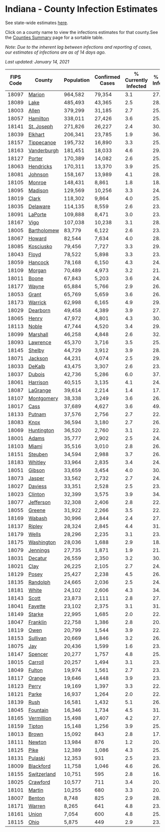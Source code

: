 # Indiana - County Infection Estimates

See state-wide estimates [here](/infections/us-in).

Click on a county name to view the infections estimates for that county.See the [Counties Summary](/infections/summary-counties) page for a sortable table.

*Note: Due to the inherent lag between infections and reporting of cases, our estimates of infections are as of 14 days ago.*

*Last updated: January 14, 2021*

|   FIPS Code |                     County |   Population |   Confirmed Cases |   % Currently Infected |   % Total Infected |
|-------------|----------------------------|--------------|-------------------|------------------------|--------------------|
|       18097 |           [Marion](marion) |      964,582 |            79,354 |                    3.1 |               27.7 |
|       18089 |               [Lake](lake) |      485,493 |            43,365 |                    2.5 |               28.9 |
|       18003 |             [Allen](allen) |      379,299 |            31,185 |                    2.7 |               25.4 |
|       18057 |       [Hamilton](hamilton) |      338,011 |            27,426 |                    3.6 |               25.0 |
|       18141 |   [St. Joseph](st.-joseph) |      271,826 |            26,227 |                    2.4 |               30.2 |
|       18039 |         [Elkhart](elkhart) |      206,341 |            23,785 |                    1.9 |               36.4 |
|       18157 |   [Tippecanoe](tippecanoe) |      195,732 |            16,890 |                    3.3 |               25.9 |
|       18163 | [Vanderburgh](vanderburgh) |      181,451 |            18,033 |                    4.6 |               29.6 |
|       18127 |           [Porter](porter) |      170,389 |            14,082 |                    2.6 |               25.4 |
|       18063 |     [Hendricks](hendricks) |      170,311 |            13,370 |                    3.9 |               25.3 |
|       18081 |         [Johnson](johnson) |      158,167 |            13,989 |                    4.1 |               28.2 |
|       18105 |           [Monroe](monroe) |      148,431 |             8,861 |                    1.8 |               18.0 |
|       18095 |         [Madison](madison) |      129,569 |            10,256 |                    3.3 |               24.8 |
|       18019 |             [Clark](clark) |      118,302 |             9,864 |                    4.0 |               25.8 |
|       18035 |       [Delaware](delaware) |      114,135 |             8,559 |                    2.6 |               23.0 |
|       18091 |         [LaPorte](laporte) |      109,888 |             8,471 |                    3.0 |               23.8 |
|       18167 |               [Vigo](vigo) |      107,038 |            10,238 |                    3.1 |               28.8 |
|       18005 | [Bartholomew](bartholomew) |       83,779 |             6,122 |                    2.6 |               23.3 |
|       18067 |           [Howard](howard) |       82,544 |             7,634 |                    4.0 |               28.4 |
|       18085 |     [Kosciusko](kosciusko) |       79,456 |             7,727 |                    3.3 |               29.1 |
|       18043 |             [Floyd](floyd) |       78,522 |             5,898 |                    3.3 |               23.4 |
|       18059 |         [Hancock](hancock) |       78,168 |             6,150 |                    4.3 |               24.5 |
|       18109 |           [Morgan](morgan) |       70,489 |             4,973 |                    3.2 |               21.9 |
|       18011 |             [Boone](boone) |       67,843 |             5,203 |                    3.6 |               24.1 |
|       18177 |             [Wayne](wayne) |       65,884 |             5,766 |                    2.9 |               26.3 |
|       18053 |             [Grant](grant) |       65,769 |             5,659 |                    3.6 |               26.3 |
|       18173 |         [Warrick](warrick) |       62,998 |             6,165 |                    4.9 |               29.4 |
|       18029 |       [Dearborn](dearborn) |       49,458 |             4,389 |                    3.9 |               27.4 |
|       18065 |             [Henry](henry) |       47,972 |             4,801 |                    4.3 |               30.4 |
|       18113 |             [Noble](noble) |       47,744 |             4,520 |                    3.4 |               29.4 |
|       18099 |       [Marshall](marshall) |       46,258 |             4,848 |                    2.6 |               32.2 |
|       18093 |       [Lawrence](lawrence) |       45,370 |             3,716 |                    3.5 |               25.4 |
|       18145 |           [Shelby](shelby) |       44,729 |             3,912 |                    3.9 |               28.2 |
|       18071 |         [Jackson](jackson) |       44,231 |             4,074 |                    2.5 |               29.8 |
|       18033 |           [DeKalb](dekalb) |       43,475 |             3,307 |                    2.6 |               23.0 |
|       18037 |           [Dubois](dubois) |       42,736 |             5,286 |                    6.0 |               37.4 |
|       18061 |       [Harrison](harrison) |       40,515 |             3,135 |                    4.1 |               24.2 |
|       18087 |       [LaGrange](lagrange) |       39,614 |             2,214 |                    1.4 |               17.5 |
|       18107 |   [Montgomery](montgomery) |       38,338 |             3,249 |                    3.6 |               26.2 |
|       18017 |               [Cass](cass) |       37,689 |             4,627 |                    3.6 |               49.2 |
|       18133 |           [Putnam](putnam) |       37,576 |             2,756 |                    2.7 |               22.6 |
|       18083 |               [Knox](knox) |       36,594 |             3,180 |                    2.7 |               26.0 |
|       18069 |   [Huntington](huntington) |       36,520 |             2,760 |                    3.1 |               22.5 |
|       18001 |             [Adams](adams) |       35,777 |             2,902 |                    2.5 |               24.1 |
|       18103 |             [Miami](miami) |       35,516 |             3,010 |                    2.8 |               26.3 |
|       18151 |         [Steuben](steuben) |       34,594 |             2,988 |                    3.7 |               26.1 |
|       18183 |         [Whitley](whitley) |       33,964 |             2,835 |                    3.4 |               24.7 |
|       18051 |           [Gibson](gibson) |       33,659 |             3,454 |                    4.0 |               30.1 |
|       18073 |           [Jasper](jasper) |       33,562 |             2,732 |                    2.7 |               24.7 |
|       18027 |         [Daviess](daviess) |       33,351 |             2,528 |                    2.5 |               23.3 |
|       18023 |         [Clinton](clinton) |       32,399 |             3,575 |                    3.9 |               34.1 |
|       18077 |     [Jefferson](jefferson) |       32,308 |             2,406 |                    2.8 |               22.4 |
|       18055 |           [Greene](greene) |       31,922 |             2,266 |                    3.5 |               22.3 |
|       18169 |           [Wabash](wabash) |       30,996 |             2,844 |                    2.4 |               27.8 |
|       18137 |           [Ripley](ripley) |       28,324 |             2,845 |                    4.4 |               31.4 |
|       18179 |             [Wells](wells) |       28,296 |             2,235 |                    3.1 |               23.3 |
|       18175 |   [Washington](washington) |       28,036 |             1,688 |                    2.9 |               18.3 |
|       18079 |       [Jennings](jennings) |       27,735 |             1,871 |                    1.9 |               21.5 |
|       18031 |         [Decatur](decatur) |       26,559 |             2,350 |                    3.2 |               30.1 |
|       18021 |               [Clay](clay) |       26,225 |             2,105 |                    2.7 |               24.1 |
|       18129 |             [Posey](posey) |       25,427 |             2,238 |                    4.5 |               26.0 |
|       18135 |       [Randolph](randolph) |       24,665 |             2,036 |                    2.5 |               24.9 |
|       18181 |             [White](white) |       24,102 |             2,606 |                    4.3 |               34.1 |
|       18143 |             [Scott](scott) |       23,873 |             2,111 |                    2.8 |               27.4 |
|       18041 |         [Fayette](fayette) |       23,102 |             2,375 |                    3.1 |               31.6 |
|       18149 |           [Starke](starke) |       22,995 |             1,685 |                    2.0 |               22.3 |
|       18047 |       [Franklin](franklin) |       22,758 |             1,386 |                    2.8 |               20.3 |
|       18119 |               [Owen](owen) |       20,799 |             1,544 |                    3.9 |               22.5 |
|       18153 |       [Sullivan](sullivan) |       20,669 |             1,846 |                    3.2 |               26.9 |
|       18075 |                 [Jay](jay) |       20,436 |             1,599 |                    1.6 |               23.9 |
|       18147 |         [Spencer](spencer) |       20,277 |             1,757 |                    4.8 |               25.6 |
|       18015 |         [Carroll](carroll) |       20,257 |             1,494 |                    3.1 |               23.0 |
|       18049 |           [Fulton](fulton) |       19,974 |             1,561 |                    2.7 |               23.8 |
|       18117 |           [Orange](orange) |       19,646 |             1,448 |                    3.9 |               23.6 |
|       18123 |             [Perry](perry) |       19,169 |             1,397 |                    3.3 |               22.0 |
|       18121 |             [Parke](parke) |       16,937 |             1,264 |                    2.0 |               22.5 |
|       18139 |               [Rush](rush) |       16,581 |             1,432 |                    5.1 |               26.1 |
|       18045 |       [Fountain](fountain) |       16,346 |             1,734 |                    4.5 |               31.5 |
|       18165 |   [Vermillion](vermillion) |       15,498 |             1,407 |                    4.2 |               27.1 |
|       18159 |           [Tipton](tipton) |       15,148 |             1,256 |                    3.9 |               25.0 |
|       18013 |             [Brown](brown) |       15,092 |               843 |                    2.8 |               17.1 |
|       18111 |           [Newton](newton) |       13,984 |               876 |                    1.2 |               20.6 |
|       18125 |               [Pike](pike) |       12,389 |             1,086 |                    4.3 |               25.6 |
|       18131 |         [Pulaski](pulaski) |       12,353 |               931 |                    2.5 |               23.2 |
|       18009 |     [Blackford](blackford) |       11,758 |             1,046 |                    4.6 |               26.9 |
|       18155 | [Switzerland](switzerland) |       10,751 |               595 |                    2.8 |               16.8 |
|       18025 |       [Crawford](crawford) |       10,577 |               711 |                    3.4 |               20.3 |
|       18101 |           [Martin](martin) |       10,255 |               680 |                    3.3 |               20.0 |
|       18007 |           [Benton](benton) |        8,748 |               825 |                    2.9 |               28.6 |
|       18171 |           [Warren](warren) |        8,265 |               641 |                    4.8 |               23.2 |
|       18161 |             [Union](union) |        7,054 |               600 |                    4.8 |               25.4 |
|       18115 |               [Ohio](ohio) |        5,875 |               449 |                    2.9 |               23.2 |